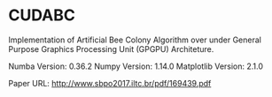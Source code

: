 # CUDABC

Implementation of Artificial Bee Colony Algorithm over under General Purpose Graphics Processing Unit (GPGPU) Architeture.

Numba Version: 0.36.2
Numpy Version: 1.14.0
Matplotlib Version: 2.1.0

Paper URL: http://www.sbpo2017.iltc.br/pdf/169439.pdf
